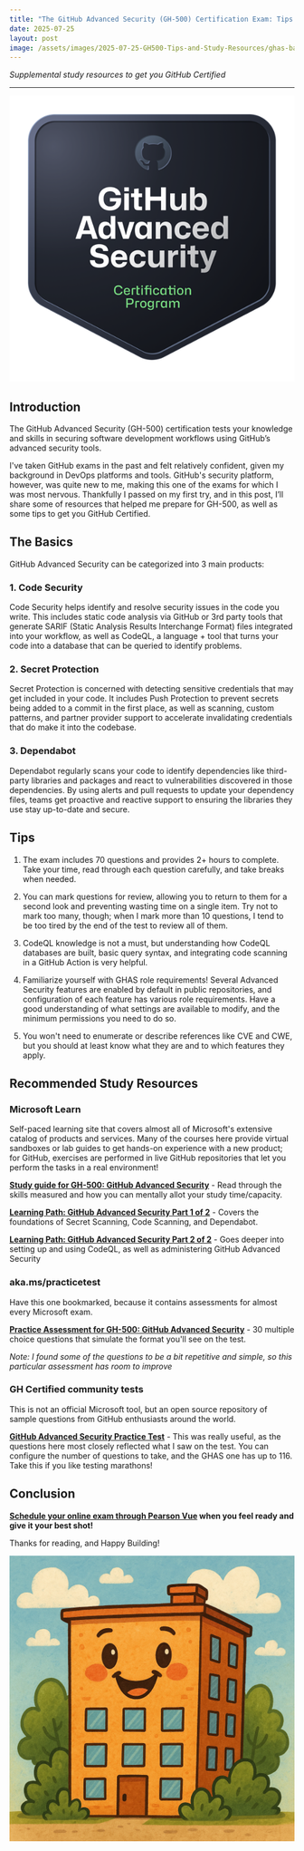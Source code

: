 ```yaml
---
title: "The GitHub Advanced Security (GH-500) Certification Exam: Tips & Study Resources"
date: 2025-07-25
layout: post
image: /assets/images/2025-07-25-GH500-Tips-and-Study-Resources/ghas-badge-small.png
---
```


*Supplemental study resources to get you GitHub Certified*

---

![GitHub Advanced Security is one of 5 available GitHub Certifications](/assets/images/2025-07-25-GH500-Tips-and-Study-Resources/ghas-badge-small.png)

## Introduction

The GitHub Advanced Security (GH-500) certification tests your knowledge and skills in securing software development workflows using GitHub’s advanced security tools. 

I've taken GitHub exams in the past and felt relatively confident, given my background in DevOps platforms and tools. GitHub's security platform, however, was quite new to me, making this one of the exams for which I was most nervous. Thankfully I passed on my first try, and in this post, I’ll share some of resources that helped me prepare for GH-500, as well as some tips to get you GitHub Certified.

## The Basics
GitHub Advanced Security can be categorized into 3 main products:

### 1. Code Security
Code Security helps identify and resolve security issues in the code you write. This includes static code analysis via GitHub or 3rd party tools that generate SARIF (Static Analysis Results Interchange Format) files integrated into your workflow, as well as CodeQL, a language + tool that turns your code into a database that can be queried to identify problems.

### 2. Secret Protection
Secret Protection is concerned with detecting sensitive credentials that may get included in your code. It includes Push Protection to prevent secrets being added to a commit in the first place, as well as scanning, custom patterns, and partner provider support to accelerate invalidating credentials that do make it into the codebase.

### 3. Dependabot
Dependabot regularly scans your code to identify dependencies like third-party libraries and packages and react to vulnerabilities discovered in those dependencies. By using alerts and pull requests to update your dependency files, teams get proactive and reactive support to ensuring the libraries they use stay up-to-date and secure.

## Tips

1. The exam includes 70 questions and provides 2+ hours to complete. Take your time, read through each question carefully, and take breaks when needed.

2. You can mark questions for review, allowing you to return to them for a second look and preventing wasting time on a single item. Try not to mark too many, though; when I mark more than 10 questions, I tend to be too tired by the end of the test to review all of them.

3. CodeQL knowledge is not a must, but understanding how CodeQL databases are built, basic query syntax, and integrating code scanning in a GitHub Action is very helpful.

4. Familiarize yourself with GHAS role requirements! Several Advanced Security features are enabled by default in public repositories, and configuration of each feature has various role requirements. Have a good understanding of what settings are available to modify, and the minimum permissions you need to do so.

5. You won't need to enumerate or describe references like CVE and CWE, but you should at least know what they are and to which features they apply.

## Recommended Study Resources
### Microsoft Learn
Self-paced learning site that covers almost all of Microsoft's extensive catalog of products and services. Many of the courses here provide virtual sandboxes or lab guides to get hands-on experience with a new product; for GitHub, exercises are performed in live GitHub repositories that let you perform the tasks in a real environment!

**[Study guide for GH-500: GitHub Advanced Security](https://learn.microsoft.com/en-us/credentials/certifications/resources/study-guides/gh-500)** - Read through the skills measured and how you can mentally allot your study time/capacity.

**[Learning Path: GitHub Advanced Security Part 1 of 2](https://learn.microsoft.com/en-us/training/paths/github-advanced-security/)** - Covers the foundations of Secret Scanning, Code Scanning, and Dependabot.

**[Learning Path: GitHub Advanced Security Part 2 of 2](https://learn.microsoft.com/en-us/training/paths/github-advanced-security-2)** - Goes deeper into setting up and using CodeQL, as well as administering GitHub Advanced Security

### aka.ms/practicetest
Have this one bookmarked, because it contains assessments for almost every Microsoft exam. 

**[Practice Assessment for GH-500: GitHub Advanced Security](https://learn.microsoft.com/en-us/credentials/certifications/github-advanced-security/practice/assessment?assessment-type=practice&assessmentId=590484996&practice-assessment-type=certification)** - 30 multiple choice questions that simulate the format you'll see on the test. 

*Note: I found some of the questions to be a bit repetitive and simple, so this particular assessment has room to improve*

### GH Certified community tests
This is not an official Microsoft tool, but an open source repository of sample questions from GitHub enthusiasts around the world.

**[GitHub Advanced Security Practice Test](https://ghcertified.com/practice_tests/)** - This was really useful, as the questions here most closely reflected what I saw on the test. You can configure the number of questions to take, and the GHAS one has up to 116. Take this if you like testing marathons!

## Conclusion

**[Schedule your online exam through Pearson Vue](https://learn.microsoft.com/en-us/credentials/certifications/schedule-through-pearson-vue?examUid=exam.GH-500&examUrl=https%3A%2F%2Flearn.microsoft.com%2Fcredentials%2Fcertification) when you feel ready and give it your best shot!**

Thanks for reading, and Happy Building!

![Happy Building](/assets/images/happy-building.png)